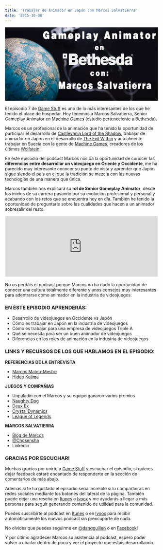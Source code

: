```yaml
---
title: 'Trabajar de animador en Japón con Marcos Salvatierra'
date: '2015-10-08'
---
```


![Trabajar de animador en Japón](images/Marcos-Salvatiera.jpg)

El episodio 7 de [Game Stuff](http://www.ivoox.com/podcast-game-stuff_sq_f1174207_1.html) es uno de lo más interesantes de los que he tenido el place de hospedar. Hoy tenemos a Marcos Salvatierra, Senior Gameplay Animator en [Machine Games](http://www.machinegames.com/home.php?lang=es) (estudio perteneciente a Bethesda).

Marcos es un profesional de la animación que ha tenido la oportunidad de participar el desarrollo de [Castlevania Lord of the Shadow](https://es.wikipedia.org/wiki/Castlevania:_Lords_of_Shadow), trabajar de animador en Japón en el desarrollo de [The Evil Within](http://theevilwithin.com/age) y actualmente trabajar en Suecia con la gente de [Machine Games](http://www.machinegames.com/home.php?lang=es), creadores de los últimos [Wolfstein](https://es.wikipedia.org/wiki/Wolfenstein:_The_New_Order).

En éste episodio del podcast Marcos nos da la oportunidad de conocer las **diferencias entre desarrollar un videojuego en Oriente y Occidente**, me ha parecido muy interesante conocer su punto de vista y aprender que Japón sigue siendo el país en el que la tradición se mezcla con las nuevas tecnologías de una manera que única.

Marcos también nos explicará su **rol de Senior Gameplay Animator**, desde los inicios de su carrera pasando por su evolución profesional y personal y acabando con los retos que se encuentra hoy en día. También he tenido la oportunidad de preguntarle sobre las cualidades que hacen a un animador sobresalir del resto.

<iframe id="audio_8851287" style="border: 1px solid #EEE; box-sizing: border-box; width: 100%;" src="https://www.ivoox.com/player_ej_8851287_4_1.html?c1=ff6600" height="200" frameborder="0" scrolling="no" allowfullscreen="allowfullscreen"></iframe>

No os perdáis el podcast porque Marcos no ha dado la oportunidad de conocer una cultura totalmente diferente y unos consejos muy interesantes para adentrarse como animador en la industria de videojuegos.

### EN ÉSTE EPISODIO APRENDERÁS:

- Desarrollo de videojuegos en Occidente vs Japón
- Cómo es trabajar en Japón en la industria de videojuegos
- Cómo es trabajar para una empresa de videojuegos Triple A
- Qué se necesita para ser un buen animador de videojuegos
- Diferencias en los roles de animación en la industria de videojuegos

### LINKS Y RECURSOS DE LOS QUE HABLAMOS EN EL EPISODIO:

**REFERENCIAS DE LA ENTREVISTA**

- [Marcos Mateu-Mestre](https://www.linkedin.com/profile/view?id=AAkAAADtReUBRRdj2_431IHOikyFAQ3NvBs74yA&authType=NAME_SEARCH&authToken=7rYm&locale=es_ES&trk=tyah&trkInfo=clickedVertical%3Amynetwork%2CclickedEntityId%3A15549925%2CauthType%3ANAME_SEARCH%2Cidx%3A1-1-1%2CtarId%3A1444064683068%2Ctas%3AMarcos%20Mateu-Mestre)
- [Hideo Kojima](https://es.wikipedia.org/wiki/Hideo_Kojima)

**JUEGOS Y COMPAÑIAS**

- Unpaladin con el Marcos y su equipo ganaron varios premios
- [Naughty Dog](http://www.naughtydog.com/)
- [Deux Ex](https://www.deusex.com/)
- [Crystal Dynamics](https://crystald.com/)
- [League of Legends](http://na.leagueoflegends.com/)

**MARCOS SALVATIERRA**

- [Blog de Marcos](http://chosensha.blogspot.ca/)
- [@Chosensha](https://twitter.com/Chosensha)
- Linkedin

### GRACIAS POR ESCUCHAR!

Muchas gracias por unirte a [Game Stuff](http://www.ivoox.com/ep-5-metodologias-agiles-videojuegos-pablo-audios-mp3_rf_7761362_1.html) y escuchar el episodio, si quieres dejar feedback estaré encantado de responderte en la sección de comentarios de más abajo.

Además si te ha gustado el episodio sería increíble si lo compartieras en redes sociales mediante los botones del lateral de la página. También puede dejar una reseña en [Itunes](https://itunes.apple.com/es/podcast/game-stuff/id1001925699?l=en) o [Ivoox](http://www.ivoox.com/podcast-game-stuff_sq_f1174207_1.html) y me ayudarás a llegar a más personas para seguir generando contenido de utilidad para la comunidad.

Puedes suscribirte al podcast en [Itunes](https://itunes.apple.com/es/podcast/game-stuff/id1001925699?l=en) o en [Ivoox](http://www.ivoox.com/ep-5-metodologias-agiles-videojuegos-pablo-audios-mp3_rf_7761362_1.html) para recibir automáticamente los nuevos podcast sin preocuparte de nada.

No olvides que puedes seguirme en [@dangguillen](https://twitter.com/dangguillen) o en [Facebook](https://www.facebook.com/DanielGGBlog?)!

Y por último agradecer Marcos su asistencia al podcast, espero poder volver a charlar dentro de poco y ver el proyecto que estáis desarrollando.
